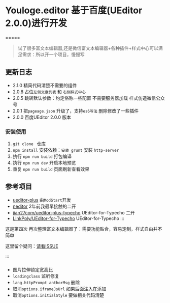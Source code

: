 
# Youloge.editor 基于百度(UEditor 2.0.0)进行开发
=====

> 试了很多富文本编辑器,还是微信富文本编辑器+各种插件+样式中心可以满足需求：所以开一个项目，慢慢写

## 更新日志

- 2.1.0 精简代码清楚不需要的组件
- 2.0.8 占位`左侧文章列表` 和 `右侧样式中心`
- 2.0.5 跳转默认参数：约定俗称一些配置 不需要服务器加载 样式仿造微信公众号
- 2.0.1 把`pageage.json` 升级了，支持`es6写法` 删除修改了一些插件
- 2.0.0 百度UEditor 2.0.0 版本

### 安装使用

1. `git clone ` 仓库
2. `npm install` 安装依赖：`安装 grunt` 安装 `http-server`
3. 执行 `npm run build` 打包编译
4. 执行 `npm run dev` 开启本地预览
5. 重复 `npm run build` 页面刷新查看效果

## 参考项目
- [ueditor-plus](https://gitee.com/modstart-lib/ueditor-plus) 由`ModStart`开发
- [neditor](https://gitee.com/notadd/neditor) 2年前我最早接触的二开
- [jian27com/ueditor-plus-typecho](https://github.com/jian27com/ueditor-plus-typecho) UEditor-for-Typecho 二开
- [LinkPoly/UEditor-for-Typecho](https://github.comLinkPoly/UEditor-for-Typecho) UEditor-for-Typecho
:::

这是第四次 再次整理富文本编辑器了：需要功能贴合，容易定制，样式自由并不简单

这里留个疑问：[请看ISSUE](https://github.com/youfeed/youloge.editor/issues)

:::






### 

- 图片拉伸锁定宽高比
- `loadingclass` 监听修复
- `lang.httpPrompt anthorMsg` 删除
- 取消`options.iframeJsUrl` 如果后面注入在添加
- 取消`options.initialStyle`  要做相关代码清楚